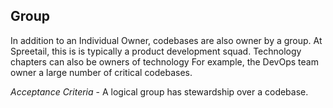 ## Group
In addition to an Individual Owner, codebases are also owner by a group. At Spreetail, this is is typically a product development squad. Technology chapters can also be owners of technology For example, the DevOps team owner a large number of critical codebases. 

*Acceptance Criteria* - A logical group has stewardship over a codebase.